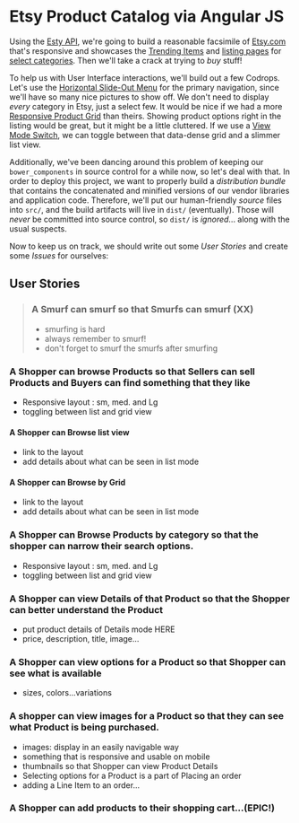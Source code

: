# Etsy Product Catalog via Angular JS

Using the [Esty API](http://etsy.com/developers), we're going to build a reasonable facsimile of [Etsy.com](http://etsy.com) that's responsive and showcases the [Trending Items](https://www.etsy.com/trending) and [listing pages](https://www.etsy.com/search/toys-and-games) for [select categories](https://www.etsy.com/categories). Then we'll take a crack at trying to _buy_ stuff!

To help us with User Interface interactions, we'll build out a few Codrops. Let's use the [Horizontal Slide-Out Menu](http://tympanus.net/bBlueprints/HorizontalSlideOutMenu/) for the primary navigation, since we'll have so many nice pictures to show off. We don't need to display _every_ category in Etsy, just a select few. It would be nice if we had a more [Responsive Product Grid](http://tympanus.net/Blueprints/ProductGridLayout/) than theirs. Showing product options right in the listing would be great, but it might be a little cluttered. If we use a [View Mode Switch](http://tympanus.net/Blueprints/ViewModeSwitch/), we can toggle between that data-dense grid and a slimmer list view.

Additionally, we've been dancing around this problem of keeping our `bower_components` in source control for a while now, so let's deal with that. In order to deploy this project, we want to properly build a _distribution bundle_ that contains the concatenated and minified versions of our vendor libraries and application code. Therefore, we'll put our human-friendly _source_ files into `src/`, and the build artifacts will live in `dist/` (eventually). Those will _never_ be committed into source control, so `dist/` is _ignored_... along with the usual suspects.

Now to keep us on track, we should write out some _User Stories_ and create some _Issues_ for ourselves:

## User Stories

> ### A Smurf can smurf so that Smurfs can smurf (XX)
>
> * smurfing is hard
> * always remember to smurf!
> * don't forget to smurf the smurfs after smurfing


### A Shopper can browse Products so that Sellers can sell Products and Buyers can find something that they like
* Responsive layout : sm, med. and Lg 
* toggling between list and grid view

#### A Shopper can Browse list view
* link to the layout
* add details about what can be seen in list mode

#### A Shopper can Browse by Grid
* link to the layout
* add details about what can be seen in list mode

### A Shopper can Browse Products by category so that the shopper can narrow their search options.
* Responsive layout : sm, med. and Lg 
* toggling between list and grid view

### A Shopper can view Details of that Product so that the Shopper can better understand the Product
* put product details of Details mode HERE
* price, description, title, image...

### A Shopper can view options for a Product so that Shopper can see what is available
* sizes, colors...variations

### A shopper can view images for a Product so that they can see what Product is being purchased.
* images: display in an easily navigable way 
* something that is responsive and usable on mobile 
* thumbnails so that Shopper can view Product Details
* Selecting options for a Product is a part of Placing an order
* adding a Line Item to an order... 
    
### A Shopper can add products to their shopping cart...(EPIC!)
